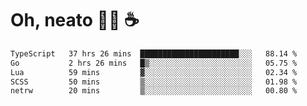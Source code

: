# Oh, neato 🧑‍💻 ☕

<!--START_SECTION:waka-->

```txt
TypeScript   37 hrs 26 mins  ██████████████████████░░░   88.14 %
Go           2 hrs 26 mins   █▒░░░░░░░░░░░░░░░░░░░░░░░   05.75 %
Lua          59 mins         ▓░░░░░░░░░░░░░░░░░░░░░░░░   02.34 %
SCSS         50 mins         ▒░░░░░░░░░░░░░░░░░░░░░░░░   01.98 %
netrw        20 mins         ▒░░░░░░░░░░░░░░░░░░░░░░░░   00.80 %
```

<!--END_SECTION:waka-->
